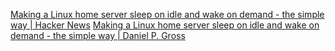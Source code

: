 
[Making a Linux home server sleep on idle and wake on demand - the simple way | Hacker News](https://news.ycombinator.com/item?id=35627107)
[Making a Linux home server sleep on idle and wake on demand - the simple way | Daniel P. Gross](https://dgross.ca/blog/linux-home-server-auto-sleep/)
